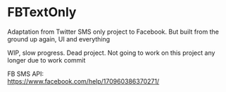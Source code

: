 # FBTextOnly
Adaptation from Twitter SMS only project to Facebook. But built from the ground up again, UI and everything

WIP, slow progress. Dead project. Not going to work on this project any longer due to work commit

FB SMS API:
<br/>
https://www.facebook.com/help/170960386370271/
